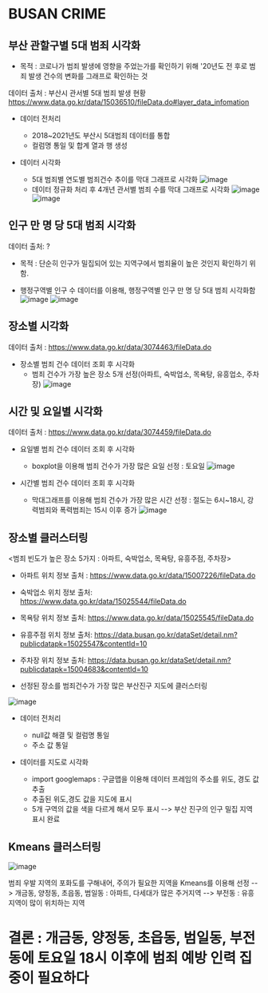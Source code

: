 # BUSAN CRIME

## 부산 관할구별 5대 범죄 시각화

- 목적 : 코로나가 범죄 발생에 영향을 주었는가를 확인하기 위해 '20년도 전 후로 범죄 발생 건수의 변화를 그래프로 확인하는 것

데이터 출처 : 부산시 관서별 5대 범죄 발생 현황 https://www.data.go.kr/data/15036510/fileData.do#layer_data_infomation

- 데이터 전처리
  - 2018~2021년도 부산시 5대범죄 데이터를 통합
  - 컬럼명 통일 및 합계 열과 행 생성
  
- 데이터 시각화
  - 5대 범죄별 연도별 범죄건수 추이를 막대 그래프로 시각화
  ![image](https://user-images.githubusercontent.com/108312150/185886648-576d4401-5198-45a3-8d30-827c7cd441aa.png)
  - 데이터 정규화 처리 후 4개년 관서별 범죄 수를 막대 그래프로 시각화
  ![image](https://user-images.githubusercontent.com/108312150/185886701-2c03cf77-1ba0-4569-9da9-ee5cabdfd778.png)
  ![image](https://user-images.githubusercontent.com/108312150/185886770-2657d372-d311-4d82-82cb-2671cc225a7c.png)

## 인구 만 명 당 5대 범죄 시각화

데이터 출처: ?

- 목적 : 단순히 인구가 밀집되어 있는 지역구에서 범죄율이 높은 것인지 확인하기 위함.

- 행정구역별 인구 수 데이터를 이용해, 행정구역별 인구 만 명 당 5대 범죄 시각화함
![image](https://user-images.githubusercontent.com/108312150/185887032-02efe7d0-6770-4c10-b2cb-4c4c3d410878.png)
![image](https://user-images.githubusercontent.com/108312150/185887067-e8d32e1e-7bf0-4c37-b9ea-c5b02876c81d.png)

## 장소별 시각화

데이터 출처 : https://www.data.go.kr/data/3074463/fileData.do

- 장소별 범죄 건수 데이터 조회 후 시각화
  - 범죄 건수가 가장 높은 장소 5개 선정(아파트, 숙박업소, 목욕탕, 유흥업소, 주차장)
![image](https://user-images.githubusercontent.com/108312150/185886119-0c58b3c9-efd2-41cd-87a6-9c18a3804c4b.png)

## 시간 및 요일별 시각화

데이터 출처 : https://www.data.go.kr/data/3074459/fileData.do

- 요일별 범죄 건수 데이터 조회 후 시각화
  - boxplot을 이용해 범죄 건수가 가장 많은 요일 선정 : 토요일
  ![image](https://user-images.githubusercontent.com/108312150/185885872-c56c30b9-c11f-44eb-900a-e241f199db3b.png)

- 시간별 범죄 건수 데이터 조회 후 시각화
  - 막대그래프를 이용해 범죄 건수가 가장 많은 시간 선정 : 절도는 6시~18시, 강력범죄와 폭력범죄는 15시 이후 증가
  ![image](https://user-images.githubusercontent.com/108312150/185885957-74780b67-f918-4d8a-a74e-4704448737c8.png)


## 장소별 클러스터링

<범죄 빈도가 높은 장소 5가지 : 아파트, 숙박업소, 목욕탕, 유흥주점, 주차장>

  - 아파트 위치 정보 출처 : https://www.data.go.kr/data/15007226/fileData.do
  - 숙박업소 위치 정보 출처: https://www.data.go.kr/data/15025544/fileData.do
  - 목욕탕 위치 정보 출처: https://www.data.go.kr/data/15025545/fileData.do 
  - 유흥주점 위치 정보 출처: https://data.busan.go.kr/dataSet/detail.nm?publicdatapk=15025547&contentId=10
  - 주차장 위치 정보 출처: https://data.busan.go.kr/dataSet/detail.nm?publicdatapk=15004683&contentId=10

- 선정된 장소를 범죄건수가 가장 많은 부산진구 지도에 클러스터링

![image](https://user-images.githubusercontent.com/108312150/185885751-1d3d95a8-52a6-4eff-a2ce-54edadede76c.png)

- 데이터 전처리
  - null값 해결 및 컬럼명 통일
  - 주소 값 통일

- 데이터를 지도로 시각화
  - import googlemaps : 구글맵을 이용해 데이터 프레임의 주소를 위도, 경도 값 추출
  - 추출된 위도,경도 값을 지도에 표시
  - 5개 구역의 값을 색을 다르게 해서 모두 표시
  --> 부산 진구의 인구 밀집 지역 표시 완료 

## Kmeans 클러스터링

![image](https://user-images.githubusercontent.com/108312150/185885634-a4291980-f4ee-4660-9099-1cf1d6ff2e1e.png)

범죄 우발 지역의 포화도를 구해내어, 주의가 필요한 지역을 Kmeans를 이용해 선정
--> 개금동, 양정동, 초읍동, 범일동 : 아파트, 다세대가 많은 주거지역
--> 부전동 : 유흥 지역이 많이 위치하는 지역

# 결론 : 개금동, 양정동, 초읍동, 범일동, 부전동에 토요일 18시 이후에 범죄 예방 인력 집중이 필요하다 
